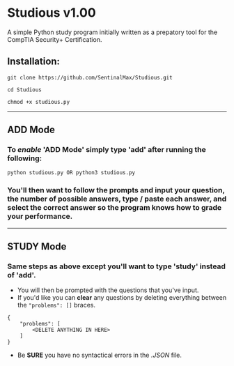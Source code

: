 # Studious v1.00
A simple Python study program initially written as a prepatory tool for the CompTIA Security+ Certification.

## Installation:
```
git clone https://github.com/SentinalMax/Studious.git
```
```
cd Studious
```
```
chmod +x studious.py
```
---
## **ADD** Mode
### To *enable* 'ADD Mode' simply type 'add' after running the following:
```
python studious.py OR python3 studious.py
```
### You'll then want to follow the prompts and input your **question**, the number of possible **answers**, type / paste each answer, and select the **correct** answer so the program knows how to grade your performance.
---

## **STUDY** Mode
### Same steps as above except you'll want to type '**study**' instead of 'add'.
- You will then be prompted with the questions that you've input.
- If you'd like you can **clear** any questions by deleting everything between the `"problems": []` braces.
```
{
    "problems": [
        <DELETE ANYTHING IN HERE>
    ]
}
```
- Be **SURE** you have no syntactical errors in the *.JSON* file. 
